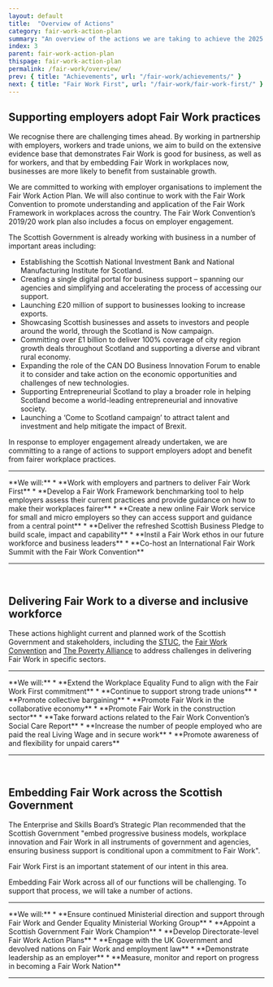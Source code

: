 ```yaml
---
layout: default
title:  "Overview of Actions"
category: fair-work-action-plan
summary: "An overview of the actions we are taking to achieve the 2025 vision for Fair Work."
index: 3
parent: fair-work-action-plan
thispage: fair-work-action-plan
permalink: /fair-work/overview/
prev: { title: "Achievements", url: "/fair-work/achievements/" }
next: { title: "Fair Work First", url: "/fair-work/fair-work-first/" }
---
```


## Supporting employers adopt Fair Work practices
We recognise there are challenging times ahead. By working in partnership with employers, workers and trade unions, we aim to build on the extensive evidence base that demonstrates Fair Work is good for business, as well as for workers, and that by embedding Fair Work in workplaces now, businesses are more likely to benefit from sustainable growth.

We are committed to working with employer organisations to implement the Fair Work Action Plan.  We will also continue to work with the Fair Work Convention to promote understanding and application of the Fair Work Framework in workplaces across the country.  The Fair Work Convention’s 2019/20 work plan also includes a focus on employer engagement.

The Scottish Government is already working with business in a number of important areas including:
* Establishing the Scottish National Investment Bank and National Manufacturing Institute for Scotland.
* Creating a single digital portal for business support – spanning our agencies and simplifying and accelerating the process of accessing our support. 
* Launching £20 million of support to businesses looking to increase exports. 
* Showcasing Scottish businesses and assets to investors and people around the world, through the Scotland is Now campaign.
* Committing over £1 billion to deliver 100% coverage of city region growth deals throughout Scotland and supporting a diverse and vibrant rural economy.
* Expanding the role of the CAN DO Business Innovation Forum to enable it to consider and take action on the economic opportunities and challenges of new technologies.
* Supporting Entrepreneurial Scotland to play a broader role in helping Scotland become a world-leading entrepreneurial and innovative society.
* Launching a ‘Come to Scotland campaign’ to attract talent and investment and help mitigate the impact of Brexit.

In response to employer engagement already undertaken, we are committing to a range of actions to support employers adopt and benefit from fairer workplace practices.

<hr>
**We will:**
* **Work with employers and partners to deliver Fair Work First**
* **Develop a Fair Work Framework benchmarking tool to help employers assess their current practices and provide guidance on how to make their workplaces fairer**
* **Create a new online Fair Work service for small and micro employers so they can access support and guidance from a central point**
* **Deliver the refreshed Scottish Business Pledge to build scale, impact and capability**
* **Instil a Fair Work ethos in our future workforce and business leaders**
* **Co-host an International Fair Work Summit with the Fair Work Convention**
<hr>
<br>

## Delivering Fair Work to a diverse and inclusive workforce
These actions highlight current and planned work of the Scottish Government and stakeholders, including the [STUC](http://www.stuc.org.uk/), the [Fair Work Convention](https://www.fairworkconvention.scot/) and [The Poverty Alliance](https://www.povertyalliance.org/) to address challenges in delivering Fair Work in specific sectors. 

<hr>
**We will:**
* **Extend the Workplace Equality Fund to align with the Fair Work First commitment**
* **Continue to support strong trade unions**
* **Promote collective bargaining**
* **Promote Fair Work in the collaborative economy**
* **Promote Fair Work in the construction sector**
* **Take forward actions related to the Fair Work Convention’s Social Care Report**
* **Increase the number of people employed who are paid the real Living Wage and in secure work**
* **Promote awareness of and flexibility for unpaid carers**
<hr>
<br>

## Embedding Fair Work across the Scottish Government 
The Enterprise and Skills Board’s Strategic Plan recommended that the Scottish Government "embed progressive business models, workplace innovation and Fair Work in all instruments of government and agencies, ensuring business support is conditional upon a commitment to Fair Work".

Fair Work First is an important statement of our intent in this area.  

Embedding Fair Work across all of our functions will be challenging.  To support that process, we will take a number of actions.

<hr>
**We will:**
* **Ensure continued Ministerial direction and support through Fair Work and Gender Equality Ministerial Working Group**
* **Appoint a Scottish Government Fair Work Champion**
* **Develop Directorate-level Fair Work Action Plans**
* **Engage with the UK Government and devolved nations on Fair Work and employment law**
* **Demonstrate leadership as an employer**
* **Measure, monitor and report on progress in becoming a Fair Work Nation**
<hr>

